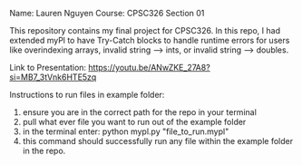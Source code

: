Name: Lauren Nguyen
Course: CPSC326 Section 01

This repository contains my final project for CPSC326. In this repo, I had extended myPl to have Try-Catch blocks to handle runtime
errors for users like overindexing arrays, invalid string --> ints, or invalid string --> doubles.

Link to Presentation: https://youtu.be/ANwZKE_27A8?si=MB7_3tVnk6HTE5zq

Instructions to run files in example folder:
1. ensure you are in the correct path for the repo in your terminal
2. pull what ever file you want to run out of the example folder
3. in the terminal enter: python mypl.py "file_to_run.mypl"
4. this command should successfully run any file within the example folder in the repo.
